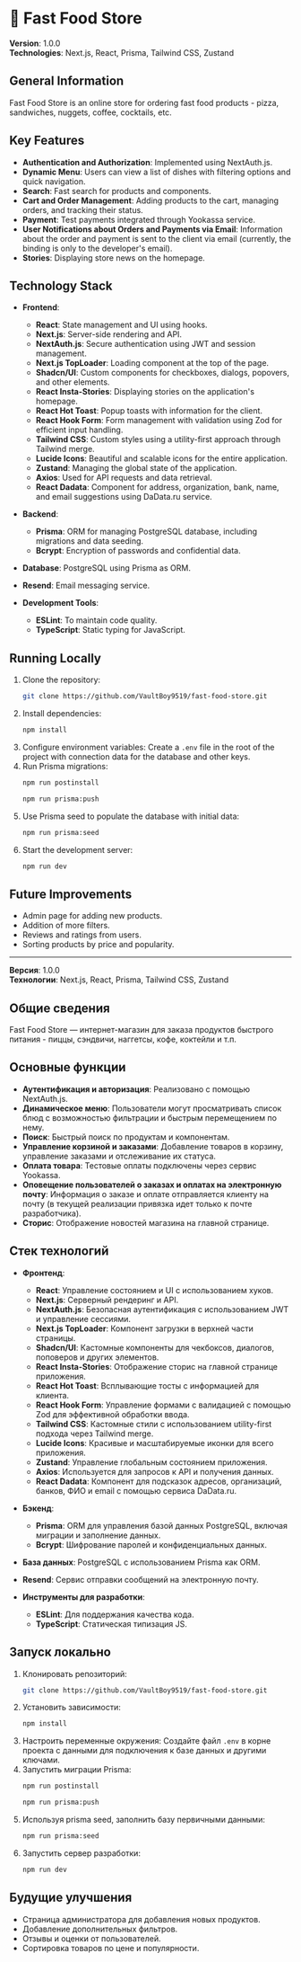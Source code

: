 # 🍕 Fast Food Store

**Version**: 1.0.0  
**Technologies**: Next.js, React, Prisma, Tailwind CSS, Zustand

## General Information

Fast Food Store is an online store for ordering fast food products - pizza, sandwiches, nuggets, coffee, cocktails, etc.

## Key Features

- **Authentication and Authorization**: Implemented using NextAuth.js.
- **Dynamic Menu**: Users can view a list of dishes with filtering options and quick navigation.
- **Search**: Fast search for products and components.
- **Cart and Order Management**: Adding products to the cart, managing orders, and tracking their status.
- **Payment**: Test payments integrated through Yookassa service.
- **User Notifications about Orders and Payments via Email**: Information about the order and payment is sent to the client via email (currently, the binding is only to the developer's email).
- **Stories**: Displaying store news on the homepage.

## Technology Stack

- **Frontend**:

  - **React**: State management and UI using hooks.
  - **Next.js**: Server-side rendering and API.
  - **NextAuth.js**: Secure authentication using JWT and session management.
  - **Next.js TopLoader**: Loading component at the top of the page.
  - **Shadcn/UI**: Custom components for checkboxes, dialogs, popovers, and other elements.
  - **React Insta-Stories**: Displaying stories on the application's homepage.
  - **React Hot Toast**: Popup toasts with information for the client.
  - **React Hook Form**: Form management with validation using Zod for efficient input handling.
  - **Tailwind CSS**: Custom styles using a utility-first approach through Tailwind merge.
  - **Lucide Icons**: Beautiful and scalable icons for the entire application.
  - **Zustand**: Managing the global state of the application.
  - **Axios**: Used for API requests and data retrieval.
  - **React Dadata**: Component for address, organization, bank, name, and email suggestions using DaData.ru service.

- **Backend**:

  - **Prisma**: ORM for managing PostgreSQL database, including migrations and data seeding.
  - **Bcrypt**: Encryption of passwords and confidential data.

- **Database**: PostgreSQL using Prisma as ORM.
- **Resend**: Email messaging service.

- **Development Tools**:
  - **ESLint**: To maintain code quality.
  - **TypeScript**: Static typing for JavaScript.

## Running Locally

1. Clone the repository:
   ```bash
   git clone https://github.com/VaultBoy9519/fast-food-store.git
   ```
2. Install dependencies:
   ```bash
   npm install
   ```
3. Configure environment variables:
   Create a `.env` file in the root of the project with connection data for the database and other keys.
4. Run Prisma migrations:
   ```bash
   npm run postinstall
   ```
   ```bash
   npm run prisma:push
   ```
5. Use Prisma seed to populate the database with initial data:
   ```bash
   npm run prisma:seed
   ```
6. Start the development server:
   ```bash
   npm run dev
   ```

## Future Improvements

- Admin page for adding new products.
- Addition of more filters.
- Reviews and ratings from users.
- Sorting products by price and popularity.

---

**Версия**: 1.0.0  
**Технологии**: Next.js, React, Prisma, Tailwind CSS, Zustand

## Общие сведения

Fast Food Store — интернет-магазин для заказа продуктов быстрого питания - пиццы, сэндвичи, наггетсы, кофе, коктейли и т.п.

## Основные функции

- **Аутентификация и авторизация**: Реализовано с помощью NextAuth.js.
- **Динамическое меню**: Пользователи могут просматривать список блюд с возможностью фильтрации и быстрым перемещением по нему.
- **Поиск**: Быстрый поиск по продуктам и компонентам.
- **Управление корзиной и заказами**: Добавление товаров в корзину, управление заказами и отслеживание их статуса.
- **Оплата товара**: Тестовые оплаты подключены через сервис Yookassa.
- **Оповещение пользователей о заказах и оплатах на электронную почту**: Информация о заказе и оплате отправляется клиенту на почту (в текущей реализации привязка идет только к почте разработчика).
- **Сторис**: Отображение новостей магазина на главной странице.

## Стек технологий

- **Фронтенд**:

  - **React**: Управление состоянием и UI с использованием хуков.
  - **Next.js**: Серверный рендеринг и API.
  - **NextAuth.js**: Безопасная аутентификация с использованием JWT и управление сессиями.
  - **Next.js TopLoader**: Компонент загрузки в верхней части страницы.
  - **Shadcn/UI**: Кастомные компоненты для чекбоксов, диалогов, поповеров и других элементов.
  - **React Insta-Stories**: Отображение сторис на главной странице приложения.
  - **React Hot Toast**: Всплывающие тосты с информацией для клиента.
  - **React Hook Form**: Управление формами с валидацией с помощью Zod для эффективной обработки ввода.
  - **Tailwind CSS**: Кастомные стили с использованием utility-first подхода через Tailwind merge.
  - **Lucide Icons**: Красивые и масштабируемые иконки для всего приложения.
  - **Zustand**: Управление глобальным состоянием приложения.
  - **Axios**: Используется для запросов к API и получения данных.
  - **React Dadata**: Компонент для подсказок адресов, организаций, банков, ФИО и email с помощью сервиса DaData.ru.

- **Бэкенд**:

  - **Prisma**: ORM для управления базой данных PostgreSQL, включая миграции и заполнение данных.
  - **Bcrypt**: Шифрование паролей и конфиденциальных данных.

- **База данных**: PostgreSQL с использованием Prisma как ORM.
- **Resend**: Сервис отправки сообщений на электронную почту.

- **Инструменты для разработки**:
  - **ESLint**: Для поддержания качества кода.
  - **TypeScript**: Статическая типизация JS.

## Запуск локально

1. Клонировать репозиторий:
   ```bash
   git clone https://github.com/VaultBoy9519/fast-food-store.git
   ```
2. Установить зависимости:
   ```bash
   npm install
   ```
3. Настроить переменные окружения:
   Создайте файл `.env` в корне проекта с данными для подключения к базе данных и другими ключами.
4. Запустить миграции Prisma:
   ```bash
   npm run postinstall
   ```
   ```bash
   npm run prisma:push
   ```
5. Используя prisma seed, заполнить базу первичными данными:
   ```bash
   npm run prisma:seed
   ```
6. Запустить сервер разработки:
   ```bash
   npm run dev
   ```

## Будущие улучшения

- Страница администратора для добавления новых продуктов.
- Добавление дополнительных фильтров.
- Отзывы и оценки от пользователей.
- Сортировка товаров по цене и популярности.
